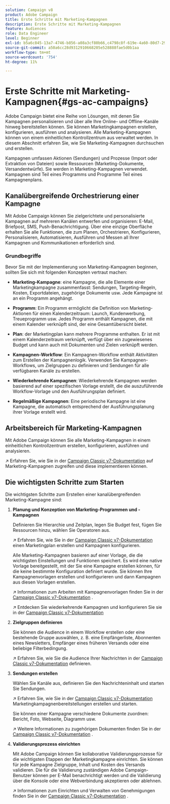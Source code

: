 ```yaml
---
solution: Campaign v8
product: Adobe Campaign
title: Erste Schritte mit Marketing-Kampagnen
description: Erste Schritte mit Marketing-Kampagnen
feature: Audiences
role: Data Engineer
level: Beginner
exl-id: b5a6c845-13a7-4746-b856-a08a3cf80b66,c4798c8f-619e-4a60-80d7-29b9e4c61168
source-git-commit: a50a6cc28d9312910668205e528888fae5d0b1aa
workflow-type: tm+mt
source-wordcount: '754'
ht-degree: 11%

---
```


# Erste Schritte mit Marketing-Kampagnen{#gs-ac-campaigns}

Adobe Campaign bietet eine Reihe von Lösungen, mit denen Sie Kampagnen personalisieren und über alle Ihre Online- und Offline-Kanäle hinweg bereitstellen können. Sie können Marketingkampagnen erstellen, konfigurieren, ausführen und analysieren. Alle Marketing-Kampagnen können von einem einheitlichen Kontrollzentrum aus verwaltet werden. In diesem Abschnitt erfahren Sie, wie Sie Marketing-Kampagnen durchsuchen und erstellen.

Kampagnen umfassen Aktionen (Sendungen) und Prozesse (Import oder Extraktion von Dateien) sowie Ressourcen (Marketing-Dokumente, Versandentwürfe). Sie werden in Marketing-Kampagnen verwendet. Kampagnen sind Teil eines Programms und Programme Teil eines Kampagnenplans.

## Kanalübergreifende Orchestrierung einer Kampagne

Mit Adobe Campaign können Sie zielgerichtete und personalisierte Kampagnen auf mehreren Kanälen entwerfen und organisieren: E-Mail, Briefpost, SMS, Push-Benachrichtigung. Über eine einzige Oberfläche erhalten Sie alle Funktionen, die zum Planen, Orchestrieren, Konfigurieren, Personalisieren, Automatisieren, Ausführen und Messen all Ihrer Kampagnen und Kommunikationen erforderlich sind.

### Grundbegriffe

Bevor Sie mit der Implementierung von Marketing-Kampagnen beginnen, sollten Sie sich mit folgenden Konzepten vertraut machen:

* **Marketing-Kampagne**: eine Kampagne, die alle Elemente einer Marketingkampagne zusammenfasst: Sendungen, Targeting-Regeln, Kosten, Exportdateien, zugehörige Dokumente usw. Jede Kampagne ist an ein Programm angehängt.

* **Programm**: Ein Programm ermöglicht die Definition von Marketing-Aktionen für einen Kalenderzeitraum: Launch, Kundenwerbung, Treueprogramm usw. Jedes Programm enthält Kampagnen, die mit einem Kalender verknüpft sind, der eine Gesamtübersicht bietet.

* **Plan**: der Marketingplan kann mehrere Programme enthalten. Er ist mit einem Kalenderzeitraum verknüpft, verfügt über ein zugewiesenes Budget und kann auch mit Dokumenten und Zielen verknüpft werden.

* **Kampagnen-Workflow**: Ein Kampagnen-Workflow enthält Aktivitäten zum Erstellen der Kampagnenlogik. Verwenden Sie Kampagnen-Workflows, um Zielgruppen zu definieren und Sendungen für alle verfügbaren Kanäle zu erstellen.

* **Wiederkehrende Kampagnen**: Wiederkehrende Kampagnen werden basierend auf einer spezifischen Vorlage erstellt, die die auszuführende Workflow-Vorlage und den Ausführungsplan definiert.

* **Regelmäßige Kampagnen**: Eine periodische Kampagne ist eine Kampagne, die automatisch entsprechend der Ausführungsplanung ihrer Vorlage erstellt wird.

## Arbeitsbereich für Marketing-Kampagnen

Mit Adobe Campaign können Sie alle Marketing-Kampagnen in einem einheitlichen Kontrollzentrum erstellen, konfigurieren, ausführen und analysieren.

:arrow_upper_right: Erfahren Sie, wie Sie in der [Campaign Classic v7-Dokumentation](https://experienceleague.adobe.com/docs/campaign-classic/using/orchestrating-campaigns/about-marketing-campaigns/accessing-marketing-campaigns.html?lang=en#orchestrating-campaigns) auf Marketing-Kampagnen zugreifen und diese implementieren können.


## Die wichtigsten Schritte zum Starten

Die wichtigsten Schritte zum Erstellen einer kanalübergreifenden Marketing-Kampagne sind:

1. **Planung und Konzeption von Marketing-Programmen und -Kampagnen**

   Definieren Sie Hierarchie und Zeitplan, legen Sie Budget fest, fügen Sie Ressourcen hinzu, wählen Sie Operatoren aus.

   :arrow_upper_right: Erfahren Sie, wie Sie in der [Campaign Classic v7-Dokumentation](https://experienceleague.adobe.com/docs/campaign-classic/using/orchestrating-campaigns/orchestrate-campaigns/setting-up-marketing-campaigns.html?lang=en#creating-plan-and-program-hierarchy) einen Marketingplan erstellen und Kampagnen konfigurieren.

   Alle Marketing-Kampagnen basieren auf einer Vorlage, die die wichtigsten Einstellungen und Funktionen speichert. Es wird eine native Vorlage bereitgestellt, mit der Sie eine Kampagne erstellen können, für die keine bestimmte Konfiguration definiert wurde. Sie können Ihre Kampagnenvorlagen erstellen und konfigurieren und dann Kampagnen aus diesen Vorlagen erstellen.

   :arrow_upper_right: Informationen zum Arbeiten mit Kampagnenvorlagen finden Sie in der [Campaign Classic v7-Dokumentation](https://experienceleague.adobe.com/docs/campaign-classic/using/orchestrating-campaigns/orchestrate-campaigns/marketing-campaign-templates.html?lang=en#orchestrating-campaigns) .

   :arrow_upper_right: Entdecken Sie wiederkehrende Kampagnen und konfigurieren Sie sie in der [Campaign Classic v7-Dokumentation](https://experienceleague.adobe.com/docs/campaign-classic/using/orchestrating-campaigns/orchestrate-campaigns/setting-up-marketing-campaigns.html?lang=en#recurring-and-periodic-campaigns)

1. **Zielgruppen definieren**

   Sie können die Audience in einem Workflow erstellen oder eine bestehende Gruppe auswählen, z. B. eine Empfängerliste, Abonnenten eines Newsletters, Empfänger eines früheren Versands oder eine beliebige Filterbedingung.

   :arrow_upper_right: Erfahren Sie, wie Sie die Audience Ihrer Nachrichten in der [Campaign Classic v7-Dokumentation](https://experienceleague.adobe.com/docs/campaign-classic/using/orchestrating-campaigns/orchestrate-campaigns/marketing-campaign-target.html?lang=en#orchestrating-campaigns) definieren.

1. **Sendungen erstellen**

   Wählen Sie Kanäle aus, definieren Sie den Nachrichteninhalt und starten Sie Sendungen.

   :arrow_upper_right: Erfahren Sie, wie Sie in der [Campaign Classic v7-Dokumentation](https://experienceleague.adobe.com/docs/campaign-classic/using/orchestrating-campaigns/orchestrate-campaigns/marketing-campaign-deliveries.html?lang=en#creating-deliveries) Marketingkampagnenbereitstellungen erstellen und starten.

   Sie können einer Kampagne verschiedene Dokumente zuordnen: Bericht, Foto, Webseite, Diagramm usw.

   :arrow_upper_right: Weitere Informationen zu zugehörigen Dokumenten finden Sie in der [Campaign Classic v7-Dokumentation](https://experienceleague.adobe.com/docs/campaign-classic/using/orchestrating-campaigns/orchestrate-campaigns/marketing-campaign-assets.html?lang=en#adding-documents) .

1. **Validierungsprozess einrichten**

   Mit Adobe Campaign können Sie kollaborative Validierungsprozesse für die wichtigsten Etappen der Marketingkampagne einrichten. Sie können für jede Kampagne Zielgruppe, Inhalt und Kosten des Versands validieren. Die für die Validierung zuständigen Adobe Campaign-Benutzer können per E-Mail benachrichtigt werden und die Validierung über die Konsole oder eine Webverbindung akzeptieren oder ablehnen.

   :arrow_upper_right: Informationen zum Einrichten und Verwalten von Genehmigungen finden Sie in der [Campaign Classic v7-Dokumentation](https://experienceleague.adobe.com/docs/campaign-classic/using/orchestrating-campaigns/orchestrate-campaigns/marketing-campaign-approval.html?lang=en#orchestrating-campaigns) .

